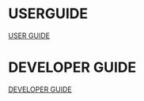 # USERGUIDE
[USER GUIDE](https://github.com/lumc-sasc/wf-rnaseq/blob/main/USERGUIDE.md)

# DEVELOPER GUIDE
[DEVELOPER GUIDE](https://github.com/lumc-sasc/wf-rnaseq/blob/main/DEVELOPERGUIDE.md)